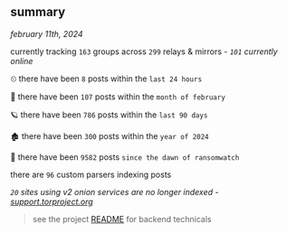 
## summary
_february 11th, 2024_

currently tracking `163` groups across `299` relays & mirrors - _`101` currently online_

⏲ there have been `8` posts within the `last 24 hours`

🦈 there have been `107` posts within the `month of february`

🪐 there have been `786` posts within the `last 90 days`

🏚 there have been `300` posts within the `year of 2024`

🦕 there have been `9582` posts `since the dawn of ransomwatch`

there are `96` custom parsers indexing posts

_`20` sites using v2 onion services are no longer indexed - [support.torproject.org](https://support.torproject.org/onionservices/v2-deprecation/)_

> see the project [README](https://github.com/joshhighet/ransomwatch#ransomwatch--) for backend technicals

